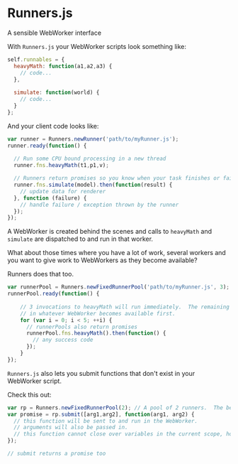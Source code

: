 # Runners.js #
A sensible WebWorker interface

With `Runners.js` your WebWorker scripts look something like:

```javascript
self.runnables = {
  heavyMath: function(a1,a2,a3) {
    // code...
  },
  
  simulate: function(world) {
    // code...
  }
};
```

And your client code looks like:

```javascript
var runner = Runners.newRunner('path/to/myRunner.js');
runner.ready(function() {
  
  // Run some CPU bound processing in a new thread
  runner.fns.heavyMath(t1,p1,v);

  // Runners return promises so you know when your task finishes or fails.
  runner.fns.simulate(model).then(function(result) {    
    // update data for renderer
  }, function (failure) {
    // handle failure / exception thrown by the runner
  });
});
```

A WebWorker is created behind the scenes and calls to `heavyMath` and `simulate` are dispatched to and run in that worker.


What about those times where you have a lot of work, several workers and you want to give work to WebWorkers as they become available?

Runners does that too.

```javascript
var runnerPool = Runners.newFixedRunnerPool('path/to/myRunner.js', 3); // A pool of 3 Runners
runnerPool.ready(function() {
      
    // 3 invocations to heavyMath will run immediately.  The remaining two will be picked up and run
    // in whatever WebWorker becomes available first.
    for (var i = 0; i < 5; ++i) {
      // runnerPools also return promises
      runnerPool.fns.heavyMath().then(function() {
        // any success code
      });
    }
});
```

`Runners.js` also lets you submit functions that don't exist in your WebWorker script.

Check this out:

```javascript
var rp = Runners.newFixedRunnerPool(2); // A pool of 2 runners.  The below also works with a regular Runner
var promise = rp.submit([arg1,arg2], function(arg1, arg2) {
  // this function will be sent to and run in the WebWorker.
  // arguments will also be passed in.
  // this function cannot close over variables in the current scope, however.
});

// submit returns a promise too
```
